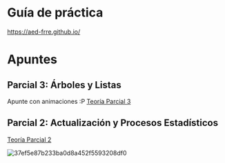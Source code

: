 # Guía de práctica

https://aed-frre.github.io/

# Apuntes

## Parcial 3: Árboles y Listas
Apunte con animaciones :P
[Teoría Parcial 3](https://www.canva.com/design/DAGW2Bef6yk/FkoQQKVEaTlco1AalBHzmQ/view?utm_content=DAGW2Bef6yk&utm_campaign=designshare&utm_medium=link&utm_source=editor)

## Parcial 2: Actualización y Procesos Estadísticos
[Teoría Parcial 2](https://www.canva.com/design/DAGWeGfRepE/dmyP57jEsAK7UhxBGNiq3w/view?utm_content=DAGWeGfRepE&utm_campaign=designshare&utm_medium=link&utm_source=editor)


![37ef5e87b233ba0d8a452f5593208df0](https://github.com/user-attachments/assets/4696cbda-2fce-4653-bf39-c4d2340964c4)
